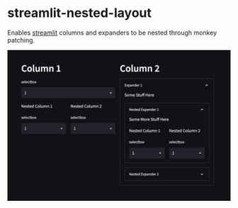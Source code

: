 # streamlit-nested-layout
Enables [streamlit](https://github.com/streamlit/streamlit) columns and expanders to be nested through monkey patching.

![Demo](images/demo.png)
